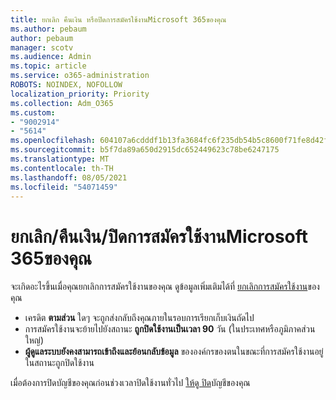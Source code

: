 ```yaml
---
title: ยกเลิก คืนเงิน หรือปิดการสมัครใช้งานMicrosoft 365ของคุณ
ms.author: pebaum
author: pebaum
manager: scotv
ms.audience: Admin
ms.topic: article
ms.service: o365-administration
ROBOTS: NOINDEX, NOFOLLOW
localization_priority: Priority
ms.collection: Adm_O365
ms.custom:
- "9002914"
- "5614"
ms.openlocfilehash: 604107a6cdddf1b13fa3684fc6f235db54b5c8600f71fe8d42f26ee179abfe6e
ms.sourcegitcommit: b5f7da89a650d2915dc652449623c78be6247175
ms.translationtype: MT
ms.contentlocale: th-TH
ms.lasthandoff: 08/05/2021
ms.locfileid: "54071459"
---
```

# <a name="cancelrefundclose-your-microsoft-365-subscription"></a>ยกเลิก/คืนเงิน/ปิดการสมัครใช้งานMicrosoft 365ของคุณ

จะเกิดอะไรขึ้นเมื่อคุณยกเลิกการสมัครใช้งานของคุณ ดูข้อมูลเพิ่มเติมได้ที่ [ยกเลิกการสมัครใช้งาน](https://docs.microsoft.com/microsoft-365/commerce/subscriptions/cancel-your-subscription?view=o365-worldwide)ของคุณ

- เครดิต **ตามส่วน** ใดๆ จะถูกส่งกลับถึงคุณภายในรอบการเรียกเก็บเงินถัดไป
- การสมัครใช้งานจะย้ายไปยังสถานะ **ถูกปิดใช้งานเป็นเวลา 90** วัน (ในประเทศหรือภูมิภาคส่วนใหญ่)
- **ผู้ดูแลระบบยังคงสามารถเข้าถึงและย้อนกลับข้อมูล** ขององค์กรของตนในขณะที่การสมัครใช้งานอยู่ในสถานะถูกปิดใช้งาน

เมื่อต้องการปิดบัญชีของคุณก่อนช่วงเวลาปิดใช้งานทั่วไป [ให้ดู ปิด](https://docs.microsoft.com/microsoft-365/commerce/close-your-account?view=o365-worldwide)บัญชีของคุณ
